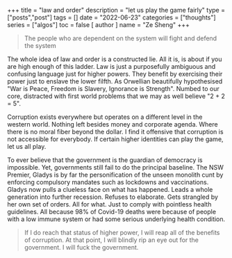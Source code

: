 +++
title = "law and order"
description = "let us play the game fairly"
type = ["posts","post"]
tags = []
date = "2022-06-23"
categories = ["thoughts"]
series = ["algos"]
toc = false
[ author ]
  name = "Ze Sheng"
+++

> The people who are dependent on the system will fight and defend the system 

The whole idea of law and order is a constructed lie. All it is, is about if you are high enough of this ladder. Law is just a purposefully ambiguous and confusing language just for higher powers. They benefit by exercising their power just to enslave the lower filfth. As Orwellian beautifully hypothesised "War is Peace, Freedom is Slavery, Ignorance is Strength". Numbed to our core, distracted with first world problems that we may as well believe "2 + 2 = 5". 

Corruption exists everywhere but operates on a different level in the western world. Nothing left besides money and corporate agenda. Where there is no moral fiber beyond the dollar. I find it offensive that corruption is not accessible for everybody. If certain higher identities can play the game, let us all play. 

To ever believe that the government is the guardian of democracy is impossible. Yet, governments still fail to do the principal baseline. The NSW Premier, Gladys is by far the personification of the unseen monolith cunt by enforcing compulsory mandates such as lockdowns and vaccinations. Gladys now pulls a clueless face on what has happened. Leads a whole generation into further recession. Refuses to elaborate. Gets strangled by her own set of orders. All for what. Just to comply with pointless health guidelines. All because 98% of Covid-19 deaths were because of people with a low immune system or had some serious underlying health condition. 

> If I do reach that status of higher power, I will reap all of the benefits of corruption. At that point, I will blindly rip an eye out for the government. I will fuck the government. 
